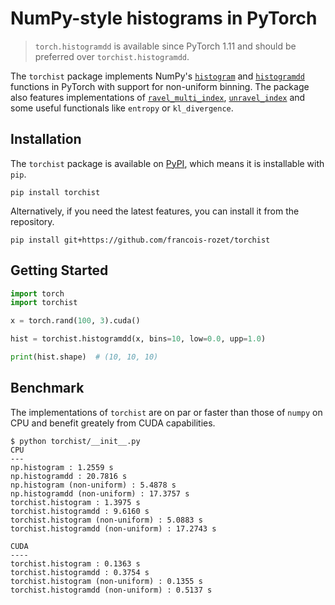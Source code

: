# NumPy-style histograms in PyTorch

> `torch.histogramdd` is available since PyTorch 1.11 and should be preferred  over `torchist.histogramdd`.

The `torchist` package implements NumPy's [`histogram`](https://numpy.org/doc/stable/reference/generated/numpy.histogram.html) and [`histogramdd`](https://numpy.org/doc/stable/reference/generated/numpy.histogramdd.html) functions in PyTorch with support for non-uniform binning. The package also features implementations of [`ravel_multi_index`](https://numpy.org/doc/stable/reference/generated/numpy.ravel_multi_index.html), [`unravel_index`](https://numpy.org/doc/stable/reference/generated/numpy.unravel_index.html) and some useful functionals like `entropy` or `kl_divergence`.

## Installation

The `torchist` package is available on [PyPI](https://pypi.org/project/torchist), which means it is installable with `pip`.

```
pip install torchist
```

Alternatively, if you need the latest features, you can install it from the repository.

```
pip install git+https://github.com/francois-rozet/torchist
```

## Getting Started

```python
import torch
import torchist

x = torch.rand(100, 3).cuda()

hist = torchist.histogramdd(x, bins=10, low=0.0, upp=1.0)

print(hist.shape)  # (10, 10, 10)
```

## Benchmark

The implementations of `torchist` are on par or faster than those of `numpy` on CPU and benefit greately from CUDA capabilities.

```console
$ python torchist/__init__.py
CPU
---
np.histogram : 1.2559 s
np.histogramdd : 20.7816 s
np.histogram (non-uniform) : 5.4878 s
np.histogramdd (non-uniform) : 17.3757 s
torchist.histogram : 1.3975 s
torchist.histogramdd : 9.6160 s
torchist.histogram (non-uniform) : 5.0883 s
torchist.histogramdd (non-uniform) : 17.2743 s

CUDA
----
torchist.histogram : 0.1363 s
torchist.histogramdd : 0.3754 s
torchist.histogram (non-uniform) : 0.1355 s
torchist.histogramdd (non-uniform) : 0.5137 s
```
